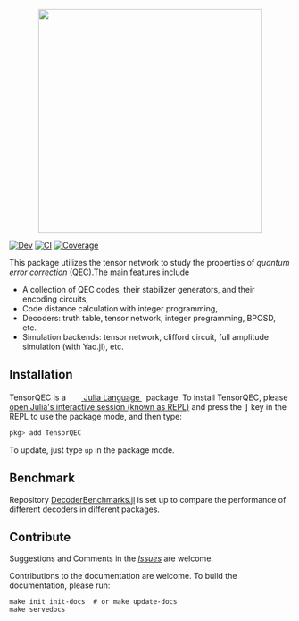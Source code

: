 <p align="center">
<img width="400" src="./docs/src/images/logoname.svg"/>
</p>

[![Dev](https://img.shields.io/badge/docs-dev-blue.svg)](https://nzy1997.github.io/TensorQEC.jl/dev/)
[![CI](https://github.com/nzy1997/TensorQEC.jl/actions/workflows/CI.yml/badge.svg)](https://github.com/nzy1997/TensorQEC.jl/actions/workflows/CI.yml)
[![Coverage](https://codecov.io/gh/nzy1997/TensorQEC.jl/branch/main/graph/badge.svg)](https://codecov.io/gh/nzy1997/TensorQEC.jl)

This package utilizes the tensor network to study the properties of *quantum error correction* (QEC).The main features include
* A collection of QEC codes, their stabilizer generators, and their encoding circuits,
* Code distance calculation with integer programming,
* Decoders: truth table, tensor network, integer programming, BPOSD, etc.
* Simulation backends: tensor network, clifford circuit, full amplitude simulation (with Yao.jl), etc.

## Installation

TensorQEC is a &nbsp;
    <a href="https://julialang.org">
        <img src="https://raw.githubusercontent.com/JuliaLang/julia-logo-graphics/master/images/julia.ico" width="16em">
        Julia Language
    </a>
    &nbsp; package. To install TensorQEC,
    please <a href="https://docs.julialang.org/en/v1/manual/getting-started/">open
    Julia's interactive session (known as REPL)</a> and press the <kbd>]</kbd> key in the REPL to use the package mode, and then type:
</p>

```julia
pkg> add TensorQEC
```

To update, just type `up` in the package mode.

## Benchmark
Repository [DecoderBenchmarks.jl](https://github.com/nzy1997/DecoderBenchmarks.jl) is set up to compare the performance of different decoders in different packages.

## Contribute

Suggestions and Comments in the [_Issues_](https://github.com/nzy1997/TensorQEC.jl/issues) are welcome.

Contributions to the documentation are welcome. To build the documentation, please run:
```
make init init-docs  # or make update-docs
make servedocs
```
